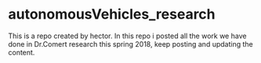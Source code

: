 # autonomousVehicles_research
This is a repo created by hector. In this repo i posted all the work we have done in Dr.Comert research this spring 2018, keep posting and updating the content.
